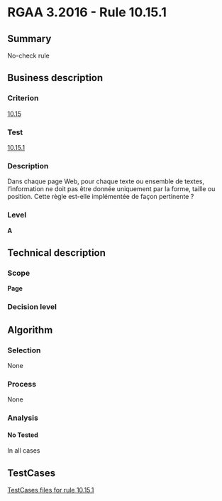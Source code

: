 # RGAA 3.2016 - Rule 10.15.1

## Summary
No-check rule


## Business description

### Criterion
[10.15](http://references.modernisation.gouv.fr/rgaa-accessibilite/criteres.html#crit-10-15)

### Test
[10.15.1](http://references.modernisation.gouv.fr/rgaa-accessibilite/criteres.html#test-10-15-1)

### Description
Dans chaque page Web, pour chaque texte ou ensemble de textes, l’information ne doit pas être donnée uniquement par la forme, taille ou position. Cette règle est-elle implémentée de façon pertinente ?

### Level
**A**


## Technical description

### Scope
**Page**

### Decision level


## Algorithm

### Selection
None

### Process
None

### Analysis

#### No Tested
In all cases


##  TestCases

[TestCases files for rule 10.15.1](https://github.com/Asqatasun/Asqatasun/tree/RGAA_3.2016/rules/rules-rgaa3.2016/src/test/resources/testcases/rgaa32016/Rgaa32016Rule101501/)


